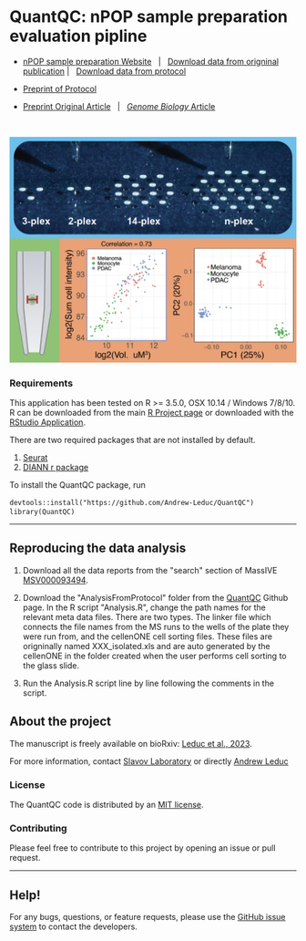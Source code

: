 # **QuantQC: nPOP sample preparation evaluation pipline**



* [nPOP sample preparation Website](https://scp.slavovlab.net/nPOP) &nbsp; | &nbsp; [Download data from origninal publication](https://scp.slavovlab.net/Leduc_et_al_2022) | &nbsp; [Download data from protocol](https://scp.slavovlab.net/Leduc_et_al_2022)

* [Preprint of Protocol](https://scp.slavovlab.net/Leduc_et_al_2022)

* [Preprint Original Article](https://www.biorxiv.org/content/10.1101/2021.11.03.467007v2) &nbsp; | &nbsp; [*Genome Biology* Article](https://genomebiology.biomedcentral.com/articles/10.1186/s13059-022-02817-5)


&nbsp;

![alt text](https://github.com/Andrew-Leduc/QuantQC/blob/main/img/head.png?raw=true)


### Requirements

This application has been tested on R >= 3.5.0, OSX 10.14 / Windows 7/8/10. R can be downloaded from the main [R Project page](https://www.r-project.org/) or downloaded with the [RStudio Application](https://www.rstudio.com/products/rstudio/download/).

There are two required packages that are not installed by default.

  1. [Seurat](https://satijalab.org/seurat/articles/install.html)
  2. [DIANN r package](https://github.com/vdemichev/diann-rpackage)

To install the QuantQC package, run

```
devtools::install("https://github.com/Andrew-Leduc/QuantQC")
library(QuantQC)
```


------------

## Reproducing the data analysis


1. Download all the data reports from the "search" section of MassIVE [MSV000093494](https://massive.ucsd.edu/ProteoSAFe/dataset.jsp?task=ac44b779d8a04ca285a263616796c3b8).

2. Download the "AnalysisFromProtocol" folder from the [QuantQC](https://github.com/Andrew-Leduc/QuantQC) Github page. In the R script "Analysis.R", change the path names for the relevant meta data files. There are two types. The linker file which connects the file names from the MS runs to the wells of the plate they were run from, and the cellenONE cell sorting files. These files are origninally named XXX_isolated.xls and are auto generated by the cellenONE in the folder created when the user performs cell sorting to the glass slide.

3. Run the Analysis.R script line by line following the comments in the script.



## About the project

<!--
QuantQC is an R package

-->
The manuscript is freely available on bioRxiv: [Leduc et al., 2023](https://www.biorxiv.org/content/10.1101/2021.11.03.467007v2).

For more information, contact [Slavov Laboratory](https://slavovlab.net) or directly [Andrew Leduc](https://coe.northeastern.edu/people/slavov-nikolai/)

### License

The QuantQC code is distributed by an [MIT license](https://github.com/SlavovLab/DO-MS/blob/master/LICENSE).

### Contributing

Please feel free to contribute to this project by opening an issue or pull request.

<!--
### Data
All data used for the manuscript is available on [UCSD's MassIVE Repository](https://massive.ucsd.edu/ProteoSAFe/dataset.jsp?task=ed5a1ab37dc34985bbedbf3d9a945535)
-->

<!--
### Figures/Analysis
Scripts for the figures in the DART-ID manuscript are available in a separate GitHub repository, [https://github.com/SlavovLab/DART-ID_2018](https://github.com/SlavovLab/DART-ID_2018)
-->

-------------

## Help!

For any bugs, questions, or feature requests,
please use the [GitHub issue system](https://github.com/SlavovLab/plexDIA/issues) to contact the developers.
